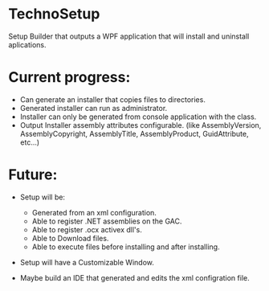 # TechnoSetup
Setup Builder that outputs a WPF application that will install and uninstall aplications.

# Current progress:
- Can generate an installer that copies files to directories.
- Generated installer can run as administrator.
- Installer can only be generated from console application with the class.
- Output Installer assembly attributes configurable. (like AssemblyVersion, AssemblyCopyright, AssemblyTitle, AssemblyProduct, GuidAttribute, etc...)

# Future:
  - Setup will be:
    - Generated from an xml configuration.
    - Able to register .NET assemblies on the GAC.
    - Able to register .ocx activex dll's.
    - Able to Download files.
    - Able to execute files before installing and after installing.

- Setup will have a Customizable Window.
- Maybe build an IDE that generated and edits the xml configration file.


